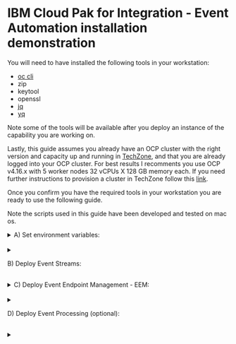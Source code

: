 # IBM Cloud Pak for Integration - Event Automation installation demonstration

You will need to have installed the following tools in your workstation:

* [oc cli](https://docs.openshift.com/container-platform/4.8/cli_reference/openshift_cli/getting-started-cli.html)
* zip
* keytool
* openssl
* [jq](https://stedolan.github.io/jq/)
* [yq](https://github.com/mikefarah/yq)

Note some of the tools will be available after you deploy an instance of the capability you are working on.

Lastly, this guide assumes you already have an OCP cluster with the right version and capacity up and running in [TechZone](https://techzone.ibm.com/home), and that you are already logged into your OCP cluster. For best results I recomments you use OCP v4.16.x with 5 worker nodes 32 vCPUs X 128 GB memory each. If you need further instructions to provision a cluster in TechZone follow this [link](TechZoneGuide.md).

Once you confirm you have the required tools in your workstation you are ready to use the following guide. 

Note the scripts used in this guide have been developed and tested on mac os. 

<details>
<summary>
A) Set environment variables:
</summary>

1. Set the CP4I version you want to install. The options available are either the latest LTS or CD releases, so use the following commands:
    ```
    export CP4I_VER=16.1.0
    or
    export CP4I_VER=16.1.1
    ```
2. Set the OCP type based on the storage classes in your cluster:
   1. Run command to identify the type you have to set up:
      ```
      oc get sc
      ```
      Your will get a response like this:
      ```
      NAME                                    PROVISIONER                             RECLAIMPOLICY   VOLUMEBINDINGMODE      ALLOWVOLUMEEXPANSION   AGE
      localblock                              kubernetes.io/no-provisioner            Delete          WaitForFirstConsumer   false                  50d
      ocs-storagecluster-ceph-rbd (default)   openshift-storage.rbd.csi.ceph.com      Delete          Immediate              true                   50d
      ocs-storagecluster-ceph-rgw             openshift-storage.ceph.rook.io/bucket   Delete          Immediate              false                  50d
      ocs-storagecluster-cephfs               openshift-storage.cephfs.csi.ceph.com   Delete          Immediate              true                   50d
      openshift-storage.noobaa.io             openshift-storage.noobaa.io/obc         Delete          Immediate              false                  50d
      ```
      Or this one:
      ```
      NAME                                             PROVISIONER                             RECLAIMPOLICY   VOLUMEBINDINGMODE   ALLOWVOLUMEEXPANSION   AGE
      ocs-external-storagecluster-ceph-rbd (default)   openshift-storage.rbd.csi.ceph.com      Delete          Immediate           true                   88d
      ocs-external-storagecluster-cephfs               openshift-storage.cephfs.csi.ceph.com   Delete          Immediate           true                   88d
      openshift-storage.noobaa.io                      openshift-storage.noobaa.io/obc         Delete          Immediate           false                  88d
      ```
   2. If you get the first response, then use the following command:
      ```
      export OCP_TYPE=ODF
      ```
      Otherwise use this command:
      ```
      export OCP_TYPE=TZEXT
      ```
</details>
&nbsp; 

<details>
<summary>

B) Deploy Event Streams: 
</summary>

1. Install Event Streams Catalog Source:
   ```
   oc apply -f catalog-sources/${CP4I_VER}/08-event-streams-catalog-source.yaml
   ```
   Confirm the catalog source has been deployed successfully before moving to the next step running the following command: 
   ```
   oc get catalogsources ibm-eventstreams-catalog -n openshift-marketplace -o jsonpath='{.status.connectionState.lastObservedState}';echo
   ```
   You should get a response like this:
   ```
   READY
   ```
2. Install Event Streams Operator:
   ```
   oc apply -f subscriptions/${CP4I_VER}/05-event-streams-subscription.yaml
   ```
   Confirm the operator has been deployed successfully before moving to the next step running the following command:
   ```
   SUB_NAME=$(oc get deployment eventstreams-cluster-operator -n openshift-operators --ignore-not-found -o jsonpath='{.metadata.labels.olm\.owner}');if [ ! -z "$SUB_NAME" ]; then oc get csv/$SUB_NAME --ignore-not-found -o jsonpath='{.status.phase}';fi;echo 
   ```
   You should get a response like this:
   ```
   Succeeded
   ```
3. Deploy Event Streams instance:
   ```
   scripts/08a-event-streams-inst-deploy.sh
   ```
   Confirm the instance has been deployed successfully before moving to the next step running the following command:
   ```
   oc get eventstreams es-demo -n tools -o jsonpath='{.status.phase}';echo
   ```
   Note this will take few minutes, so be patient, and at some point you may see some errors, but at the end you should get a response like this:
   ```
   Ready
   ```
4. Create topics and users:
   ```
   oc apply -f resources/02a-es-initial-config-jgr-topics.yaml -n tools
   oc apply -f resources/02a-es-initial-config-jgr-users.yaml -n tools
   oc apply -f resources/02a-es-initial-config-ea-topics.yaml -n tools
   oc apply -f resources/02a-es-initial-config-watsonx-topics.yaml -n tools
   ```
5. Enable Kafka Connect base:
   ```
   scripts/08c-event-streams-kafka-connect-config.sh
   ```
   Confirm the instance has been deployed successfully before moving to the next step running the following command:
   ```
   oc get kafkaconnects jgr-connect-cluster -n tools -o jsonpath='{.status.conditions[0].type}';echo
   ```
   Note this will take few minutes, but at the end you should get a response like this:
   ```
   Ready
   ```
6. Enable Kafka Connect for WatsonX (optional):
   ```
   scripts/08f-event-streams-kafka-connect-watsonx-config.sh
   ```
   Confirm the instance has been deployed successfully before moving to the next step running the following command:
   ```
   oc get kafkaconnects watsonx-demo-sources -n tools -o jsonpath='{.status.conditions[0].type}';echo
   ```
   Note this will take few minutes, but at the end you should get a response like this:
   ```
   Ready
   ```
7. Enable Kafka Bridge (Optional):
   ```
   scripts/08d-event-streams-kafka-bridge-config.sh
   ```
   Confirm the instance has been deployed successfully running the following command:
   ```
   oc get kafkabridge jgr-es-demo-bridge -n tools -o jsonpath='{.status.conditions[0].type}';echo
   ```
   You should get a response like this:
   ```
   Ready
   ```
8. Enable Kafka Connector base:
   ```
   scripts/08e-event-streams-kafka-connector-datagen-config.sh
   ```
   Confirm the instances has been deployed successfully before moving to the next step running the following command:
   ```
   oc get kafkaconnector -n tools
   ```
   Note this will take few minutes, but at the end you should get a response like this:
   ```
   NAME                 CLUSTER               CONNECTOR CLASS                                                         MAX TASKS   READY
   kafka-datagen        jgr-connect-cluster   com.ibm.eventautomation.demos.loosehangerjeans.DatagenSourceConnector   1           True
   kafka-datagen-avro   jgr-connect-cluster   com.ibm.eventautomation.demos.loosehangerjeans.DatagenSourceConnector   1           True
   kafka-datagen-reg    jgr-connect-cluster   com.ibm.eventautomation.demos.loosehangerjeans.DatagenSourceConnector   1           True
   ```
9. Enable Kafka Connector Weather for WatsonX (optional):
      1. Set environment variable:
         ```
         export OPEN_WEATHER_API_KEY=<your-open-weather-api-key>
         ```
      2. Run script:
         ```
         scripts/08g-event-streams-kafka-connector-weather-config.sh
         ```
10. Enable Kafka Connector Weather for WatsonX (optional):
      1. Set environment variable:
         ```
         export ALPHA_VANTAGE_API_KEY=<your-alpha-vantage-api-key>
         ```
      2. Run script:
         ```
         scripts/08h-event-streams-kafka-connector-stock-prices-config.sh
         ```
11. Enable APIC Analytics offloading to Kafka Topic (optional):
      ```
      scripts/07k-apic-analytic-offload-config.sh
      ```
12. Enable APIC to work with EA for WatsonX (optional):
      1. Run script:
         ```
         scripts/07l-apic-gw-config-ea-watsonx.sh
         ```
      2. Set environment variable:
         ```
         export EA_WATSONX=YES
         ```
</details>
&nbsp; 

<details>
<summary>
C) Deploy Event Endpoint Management - EEM: 
</summary>

1. Install EEM Catalog Source:
   ```
   oc apply -f catalog-sources/${CP4I_VER}/13-eem-catalog-source.yaml
   ```
   Confirm the catalog source has been deployed successfully before moving to the next step running the following command: 
   ```
   oc get catalogsources ibm-eventendpointmanagement-catalog -n openshift-marketplace -o jsonpath='{.status.connectionState.lastObservedState}';echo
   ```
   You should get a response like this:
   ```
   READY
   ```
2. Install EEM Operator:
   ```
   oc apply -f subscriptions/${CP4I_VER}/09-eem-subscription.yaml
   ```
   Confirm the operator has been deployed successfully before moving to the next step running the following command:
   ```
   SUB_NAME=$(oc get deployment ibm-eem-operator -n openshift-operators --ignore-not-found -o jsonpath='{.metadata.labels.olm\.owner}');if [ ! -z "$SUB_NAME" ]; then oc get csv/$SUB_NAME --ignore-not-found -o jsonpath='{.status.phase}';fi;echo 
   ```
   You should get a response like this:
   ```
   Succeeded
   ```
3. Decide if you will integrate with KeyCloak or if you will use local security. If KeyCloak, set the following environment variable, otherwise go to the next step.
   ```
   export EA_OIDC=YES
   ```
4. Deploy EEM Manager instance:
   ```
   scripts/19a-eem-manager-inst-deploy.sh
   ```
   Confirm the instance has been deployed successfully before moving to the next step running the following command:
   ```
   oc get eventendpointmanagement eem-demo-mgr -n tools --ignore-not-found -o jsonpath='{.status.phase}';echo
   ```
   Note this will take few minutes, so be patient, but at the end you should get a response like this:
   ```
   Running
   ```
5. Deploy EEM Gateway instance:
   ```
   scripts/19b-eem-gateway-inst-deploy.sh
   ```
   Confirm the instance has been deployed successfully before moving to the next step running the following command:
   ```
   oc get eventgateway eem-demo-gw -n tools -o jsonpath='{.status.phase}';echo
   ```
   Note this will take few minutes, so be patient, but at the end you should get a response like this:
   ```
   Running
   ```
6. Integrate EEM with APIC instance (optional):
   1. Run script:
      ```
      scripts/19c-eem-tls-profiles-apic-config.sh
      ```
   2. Wait for the EEM Manager instance to restart before moving to the next step running the following command:
      ```
      oc get eventendpointmanagement eem-demo-mgr -n tools -o jsonpath='{.status.phase}';echo
      ```
      Note this will take few minutes, so be patient, but at the end you should get a response like this:
      ```
      Running
      ```
   3. Run script:
      ```
      scripts/19d-eem-gateway-apic-config.sh
      ```
      In some situations you may get the following error after running the script:
      ```
      Error: An error occurred communicating with the gateways subsystem at 'https://eem-demo-mgr-ibm-eem-apic-tools.apps.674a2f15e8a5a32b1ae1aed9.ocp.techzone.ibm.com' (error: 'Client network socket disconnected before secure TLS connection was established').
      ```
      If this is your case, check the EEM Manager instance state using the following command 
      ```
      oc get eventendpointmanagement eem-demo-mgr -n tools -o jsonpath='{.status.phase}';echo
      ```
      And once it is in *Running* state again re-run the script.
   4. Set environment variable:
      ```
      export EEM_APIC_INT=YES
      ```
7. Integrate EEM with ES instance (optional):
   1. Run script:
      ```
      scripts/19f-eem-es-config.sh
      ```
8. Configure EEM Manager security:
   Note that If you opted to use local security, the script will auto-generate the passwords for *eem-admin* and *eem-user*.
   ```
   scripts/19a-eem-manager-config-sec.sh 
   ```
9. Post deployment EEM instance configuration:
   1. Get token for post deployment configuration:

      Follow instructions listed [here](https://ibm.github.io/event-automation/eem/security/api-tokens/#creating-a-token)

   2. Set environment variable for token:
      ```
      export EEM_TOKEN=<my-eem-token>
      ```
   3. Populate EEM Catalog:
      ```
      scripts/19e-eem-manager-config.sh
      ```
</details>
&nbsp; 

<details>
<summary>

D) Deploy Event Processing (optional): 
</summary>

1. Install Apache Flink Catalog Source:
   ```
   oc apply -f catalog-sources/${CP4I_VER}/14-ea-flink-catalog-source.yaml
   ```
   Confirm the catalog source has been deployed successfully before moving to the next step running the following command: 
   ```
   oc get catalogsources ibm-eventautomation-flink-catalog -n openshift-marketplace -o jsonpath='{.status.connectionState.lastObservedState}';echo
   ```
   You should get a response like this:
   ```
   READY
   ```
2. Install Apache Flink Operator:
   ```
   oc apply -f subscriptions/${CP4I_VER}/10-ea-flink-subscription.yaml
   ```
   Confirm the operator has been deployed successfully before moving to the next step running the following command:
   ```
   SUB_NAME=$(oc get deployment flink-kubernetes-operator -n openshift-operators --ignore-not-found -o jsonpath='{.metadata.labels.olm\.owner}');if [ ! -z "$SUB_NAME" ]; then oc get csv/$SUB_NAME --ignore-not-found -o jsonpath='{.status.phase}';fi;echo
   ```
   You should get a response like this:
   ```
   Succeeded
   ```
3. Prepare TrustStore for Event Automation:
   ```
   scripts/20d-ea-truststore-config.sh
   ```
4. Deploy Apache Flink instance:
   ```
   oc apply -f instances/${CP4I_VER}/21-ea-flink-instance.yaml -n tools
   ```
   Confirm the instance has been deployed successfully before moving to the next step running the following command:
   ```
   oc get flinkdeployment ea-flink-demo -n tools -o jsonpath='{.status.jobManagerDeploymentStatus}';echo
   ```
   You should get a response like this:
   ```
   READY
   ``` 
5. Install Event Processing Catalog Source:
   ```
   oc apply -f catalog-sources/${CP4I_VER}/15-event-processing-catalog-source.yaml
   ```
   Confirm the catalog source has been deployed successfully before moving to the next step running the following command: 
   ```
   oc get catalogsources ibm-eventprocessing-catalog -n openshift-marketplace -o jsonpath='{.status.connectionState.lastObservedState}';echo
   ```
   You should get a response like this:
   ```
   READY
   ```
6. Install Event Processing Operator:
   ```
   oc apply -f subscriptions/${CP4I_VER}/11-event-processing-subscription.yaml
   ```
   Confirm the operator has been deployed successfully before moving to the next step running the following command:
   ```
   SUB_NAME=$(oc get deployment ibm-ep-operator -n openshift-operators --ignore-not-found -o jsonpath='{.metadata.labels.olm\.owner}');if [ ! -z "$SUB_NAME" ]; then oc get csv/$SUB_NAME --ignore-not-found -o jsonpath='{.status.phase}';fi;echo
   ```
   You should get a response like this:
   ```
   Succeeded
   ```
6. Decide if you will integrate with KeyCloak or if you will use local security. If KeyCloak, execute the following actions, otherwise go to the next step:
   1. Set the corresponding environment variable, 
      ```
      export EA_OIDC=YES
      ```
   2. Configure Keycloak Secret for EP running the following script:
      ```
      scripts/20e-ea-ep-oidc-config.sh
      ```
7. Deploy Event Processing instance:
   ```
   scripts/20b-ea-ep-inst-deploy.sh
   ```
   Confirm the instance has been deployed successfully before moving to the next step running the following command:
   ```
   oc get eventprocessing ep-demo -n tools -o jsonpath='{.status.phase}';echo
   ```
   You should get a response like this:
   ```
   Running
   ``` 
8. Configure Event Processing security:      
   1. Execute the corresponding script:
      ```
      scripts/20b-ea-ep-config-sec.sh
      ```
   2. If you enabled integration with KeyCloak then add the EP user role to *integration admin* to grant access, otherwise go to the next step.
9. Install PGSQL Operator (if you didn't do it as part of ACE, otherwise go to the next step):
   1. Create namespace:
      ```
      oc create namespace pgsql
      ```
   2. Enable Operator Group in namespace:
      ```
      oc apply -f resources/12d-pgsql-operatorgroup.yaml
      ```
   3. Install PGSQL Operator at namespace level:
      ```
      oc apply -f resources/12a-pgsql-subscription.yaml
      ```
      Confirm the operator has been deployed successfully before moving to the next step running the following command:
      ```
      SUB_NAME=$(oc get deployment pgo -n pgsql --ignore-not-found -o jsonpath='{.metadata.labels.olm\.owner}');if [ ! -z "$SUB_NAME" ]; then oc get csv/$SUB_NAME -n pgsql --ignore-not-found -o jsonpath='{.status.phase}';fi;echo
      ```
      You should get a response like this:
      ```
      Succeeded
      ```
10. Deploy a PGSQL DB instance (if you didn't do it as part of ACE, otherwise go to the next step):
   1. Create configmap with db configuration:
      ```
      oc apply -f resources/12b-pgsql-config.yaml -n pgsql
      ```
   2. Create a PGSQL DB instance:
      ```
      oc apply -f resources/12c-pgsql-db.yaml -n pgsql
      ```
      Confirm the instance has been deployed successfully before moving to the next step running the following command:
      ```
      oc get pods -l "postgres-operator.crunchydata.com/role=master" -n pgsql -o jsonpath='{.items[0].status.conditions[1].status}' 2>/dev/null;echo
      ```
      After a few minutes you should get a response like this:
      ```
      True
      ``` 
11. Get information to access EA instances:
      ```
      scripts/20c-ea-access-info.sh
      ```
</details>
&nbsp; 

<details>
<summary>
